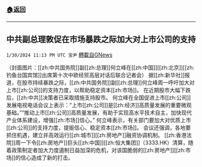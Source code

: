 ###  [:house:返回](README.md)
---


## 中共副总理敦促在市场暴跌之际加大对上市公司的支持
`1/30/2024 11:13 PM UTC 宝尹` [轉載自GNews](https://gnews.org/articles/2267676)

（封面图片：[[zh:中共国务院]]副[[zh:总理]]何立峰在[[zh:中国]][[zh:北京]][[zh:钓鱼台国宾馆]]出席第十次中欧经贸高层对话后联合记者会）
 据[[zh:新华社]]报道，在股市持续暴跌之际，[[zh:中共国务院]]副[[zh:总理]]何立峰周一呼吁加大对上市[[zh:公司]]的支持力度，以帮助稳定资本[[zh:市场]]。
在近期股市大幅下跌后，[[zh:中共]]决策者已采取措施支持股市。
何立峰在全国促进上市[[zh:公司]]发展电视电话会议上表示：“上市[[zh:公司]]是[[zh:经济]]高质量发展的重要微观基础。”“推动上市[[zh:公司]]高质量发展，有助于实现高水平技术自主，加快现代产业体系建设，增强[[zh:市场]]信心。”
何立峰表示，有关部门要加大对优质上市[[zh:公司]]的支持力度，提振信心、稳定资本[[zh:市场]]。
会议还强调，各地要抓住机遇，建立并高效运行[[zh:城市]][[zh:房地产]]融资协调机制。
[[zh:香港法院]]周一下令[[zh:房地产]]巨头[[zh:中国]][[zh:恒大集团]]（3333.HK）清算，随着政策制定者加大力度遏制日益加深的危机，对该国脆弱的[[zh:房地产]][[zh:市场]]的信心造成了新的打击。

